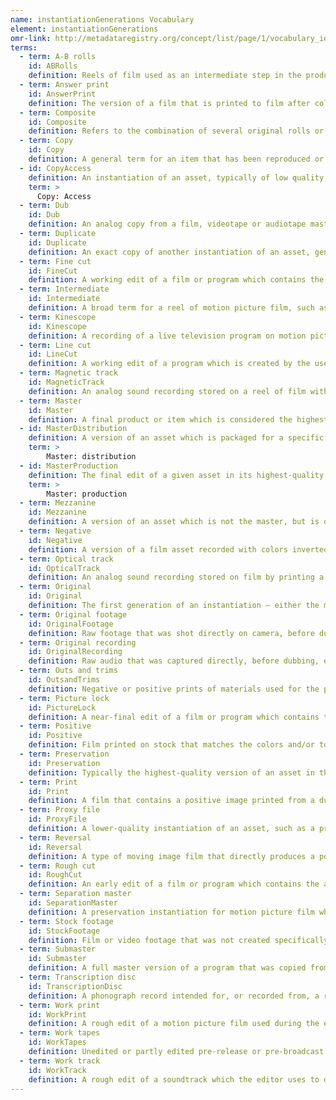 ```yaml
---
name: instantiationGenerations Vocabulary
element: instantiationGenerations
omr-link: http://metadataregistry.org/concept/list/page/1/vocabulary_id/466.html
terms:
  - term: A-B rolls
    id: ABRolls
    definition: Reels of film used as an intermediate step in the production process to create transitions, fades and dissolves in the final production. Each roll contains distinct shots, with black leader in between to account for shots which will be dissolved in from other reels of film for the final production. Some film productions may utilize several such reels, labeled as A, B, C, D, etc. ‘A-B rolls’ should be used as a broad term for any such reels.
  - term: Answer print
    id: AnswerPrint
    definition: The version of a film that is printed to film after color correction and with the sound properly synced to the picture, generally used as the last production element before final approval for release.
  - term: Composite
    id: Composite
    definition: Refers to the combination of several original rolls or elements in one print or negative — for example, a reel with the combined sound and image or a composite track that includes music, effects and dialog.
  - term: Copy
    id: Copy
    definition: A general term for an item that has been reproduced or duplicated from an original instantiation.
  - id: CopyAccess
    definition: An instantiation of an asset, typically of low quality, that is designated by an archive or library for use by patrons, researchers, etc.
    term: >
      Copy: Access
  - term: Dub
    id: Dub
    definition: An analog copy from a film, videotape or audiotape master instantiation or earlier generation, typically involving some generation loss.
  - term: Duplicate
    id: Duplicate
    definition: An exact copy of another instantiation of an asset, generally digital, and involving no generation loss.
  - term: Fine cut
    id: FineCut
    definition: A working edit of a film or program which contains the correct sequences in the correct order, but may still undergo revisions in scene and sequence order to refine the final visuals.
  - term: Intermediate
    id: Intermediate
    definition: A broad term for a reel of motion picture film, such as an intermediate positive or intermediate negative, that exists as a generational step between the original negative and a release print. This term should be used in conjunction with a generation element reading ‘positive’ or ‘negative’. More specific terms may also be used, such as interpositive, IP or master positive for intermediate positive; internegative for intermediate negative; or CRI for color reversal intermediate.
  - term: Kinescope
    id: Kinescope
    definition: A recording of a live television program on motion picture film, used for the purpose of recording programs before the wide adoption of videotape.
  - term: Line cut
    id: LineCut
    definition: A working edit of a program which is created by the use of a video-switcher to make an in-the-moment edited version of the live show.
  - term: Magnetic track
    id: MagneticTrack
    definition: An analog sound recording stored on a reel of film with a magnetic coating.
  - term: Master
    id: Master
    definition: A final product or item which is considered the highest quality version. A production master is intended for distribution; a preservation master is the designated highest-quality version of an item maintained in a library or archive for the purposes of long-term preservation.
  - id: MasterDistribution
    definition: A version of an asset which is packaged for a specific form of distribution, and may include packaging elements such as trailers, teasers, logos, credits, opens, closes, etc.
    term: >
        Master: distribution
  - id: MasterProduction
    definition: The final edit of a given asset in its highest-quality format, which can be re-packaged for broadcast and distribution.
    term: >
        Master: production
  - term: Mezzanine
    id: Mezzanine
    definition: A version of an asset which is not the master, but is of high enough quality to be used for editing and to generate access copies.
  - term: Negative
    id: Negative
    definition: A version of a film asset recorded with colors inverted. Most motion picture film is originally shot in negative.
  - term: Optical track
    id: OpticalTrack
    definition: An analog sound recording stored on film by printing a waveform on a film strip.
  - term: Original
    id: Original
    definition: The first generation of an instantiation — either the material that came directly from the camera, in the case of raw footage, or, in the case of an edited master, the first master version created.
  - term: Original footage
    id: OriginalFootage
    definition: Raw footage that was shot directly on camera, before dubbing, editing, or reformatting.
  - term: Original recording
    id: OriginalRecording
    definition: Raw audio that was captured directly, before dubbing, editing or reformatting.
  - term: Outs and trims
    id: OutsandTrims
    definition: Negative or positive prints of materials used for the production of a motion picture film but not included in the final version, such as outtakes, second takes, tests, sound and dialogue tracks, etc.
  - term: Picture lock
    id: PictureLock
    definition: A near-final edit of a film or program which contains the correct scenes and sequences in the correct order for the final version, but has not yet undergone post-production work.
  - term: Positive
    id: Positive
    definition: Film printed on stock that matches the colors and/or tonal values of those in the original subject matter.
  - term: Preservation
    id: Preservation
    definition: Typically the highest-quality version of an asset in the possession of a library or archive, which is not accessed, but instead kept for the purposes of long-term preservation. A preservation instantiation may be a preservation master, which is considered the original or most important version to preserve, or a preservation copy, which exists as an exact or near-exact duplicate of the preservation master in case of destruction or damage, and which is often used to make mezzanine or access copies.
  - term: Print
    id: Print
    definition: A film that contains a positive image printed from a duplicate negative or a reversal film, intended for projection.
  - term: Proxy file
    id: ProxyFile
    definition: A lower-quality instantiation of an asset, such as a preview, that is provided to allow users to review files before accessing the original. May be the same as an access copy.
  - term: Reversal
    id: Reversal
    definition: A type of moving image film that directly produces a positive image on the camera original, rather than a negative.
  - term: Rough cut
    id: RoughCut
    definition: An early edit of a film or program which contains the approximate shot selection and timing that will be used for the final version, but may still require significant editing for sound, color, titles, etc.
  - term: Separation master
    id: SeparationMaster
    definition: A preservation instantiation for motion picture film which consists of three black-and-white copies, each filtered for one of the RGB spectrums.
  - term: Stock footage
    id: StockFootage
    definition: Film or video footage that was not created specifically for a program, but repurposed by the filmmakers from a pre-existing source. Generally licensed from a stock footage library or archive.
  - term: Submaster
    id: Submaster
    definition: A full master version of a program that was copied from an existing video master, and may be used to create specialized master versions, such as a foreign language master or syndication master.
  - term: Transcription disc
    id: TranscriptionDisc
    definition: A phonograph record intended for, or recorded from, a radio broadcast; used within the radio industry to distribute syndicated programs and preserve live broadcasts.
  - term: Work print
    id: WorkPrint
    definition: A rough edit of a motion picture film used during the editing process, which contains the approximate shot selection and timing that will be used for the final version, but may still include placeholder clips and require significant editing for sound, animation, special effects, etc.
  - term: Work tapes
    id: WorkTapes
    definition: Unedited or partly edited pre-release or pre-broadcast audio or video recordings generated as part of the production process. Work tapes generally correspond to master material of original footage or stock footage. Recommended usage should be in conjunction with Original Footage or Original Recording.
  - term: Work track
    id: WorkTrack
    definition: A rough edit of a soundtrack which the editor uses to develop the final soundtrack.
---
```

